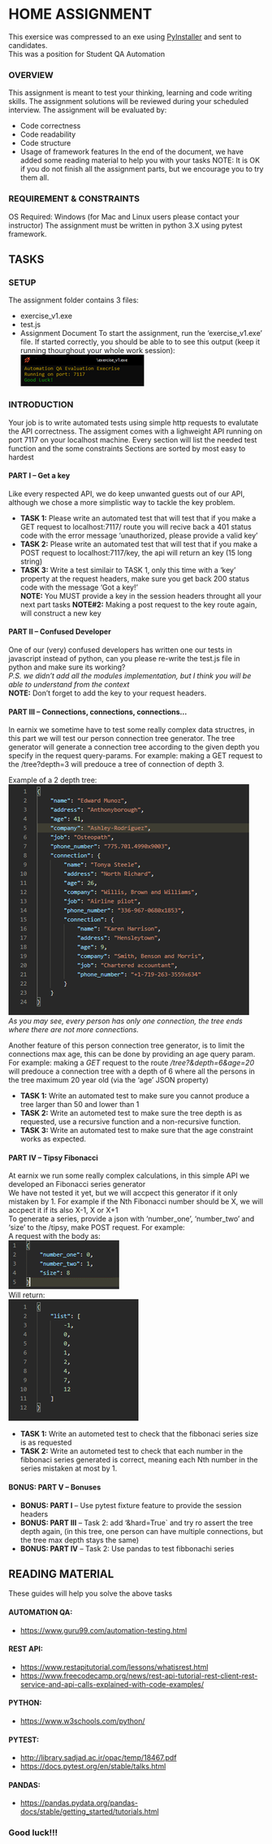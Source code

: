 # HOME ASSIGNMENT
This exersice was compressed to an exe using [PyInstaller](https://www.pyinstaller.org/) and sent to candidates.  
This was a position for Student QA Automation
### OVERVIEW
This assignment is meant to test your thinking, learning and code writing skills.
The assignment solutions will be reviewed during your scheduled interview.
The assignment will be evaluated by: 
* Code correctness
* Code readability
* Code structure
* Usage of framework features
In the end of the document, we have added some reading material to help you with your tasks
NOTE: It is OK if you do not finish all the assignment parts, but we encourage you to try them all.

### REQUIREMENT & CONSTRAINTS
OS Required: Windows (for Mac and Linux users please contact your instructor)
The assignment must be written in python 3.X using pytest framework.
## TASKS
### SETUP
The assignment folder contains 3 files:
* exercise_v1.exe
* test.js
* Assignment Document
To start the assignment, run the ‘exercise_v1.exe’ file.
If started correctly, you should be able to to see this output (keep it running thourghout your whole work session):  
![Start](docs/Overview.png)

### INTRODUCTION
Your job is to write automated tests using simple http requests to evalutate the API correctness.
The assigment comes with a lighweight API running on port 7117 on your localhost machine.
Every section will list the needed test function and the some constraints
Sections are sorted by most easy to hardest
#### PART I – Get a key
Like every respected API, we do keep unwanted guests out of our API, although we chose a more simplistic way to tackle the key problem.  
* **TASK 1:** Please write an automated test that will test that if you make a GET request to localhost:7117/ route you will recive back a 401 status code with the error message ‘unauthorized, please provide a valid key’  
* **TASK 2:** Please write an automated test that will test that if you make a POST request to localhost:7117/key, the api will return an key (15 long string)  
* **TASK 3:** Write a test similair to TASK 1, only this time with a ‘key’ property at the request headers, make sure you get back 200 status code with the message ‘Got a key!’  
**NOTE:** You MUST provide a key in the session headers throught all your next part tasks
**NOTE#2:** Making a post request to the key route again, will construct a new key

#### PART II – Confused Developer
One of our (very) confused developers has written one our tests in javascript instead of python, can you please re-write the test.js file in python and make sure its working?  
_P.S. we didn’t add all the modules implementation, but I think you will be able to understand from the context_  
**NOTE:** Don’t forget to add the key to your request headers.
	
#### PART III – Connections, connections, connections…
In earnix we sometime have to test some really complex data structres, in this part we will test our person connection tree generator.
The tree generator will generate a connection tree according to the given depth you specify in the  request query-params. For example: making a GET request to the /tree?depth=3 will predouce a tree of connection of depth 3.

Example of a 2 depth tree:  
 ![Tree](docs/TreeExample.png)  
_As you may see, every person has only one connection, the tree ends where there are not more connections._

Another feature of this person connection tree generator, is to limit the connections max age, this can be done by providing an age query param.  
For example: making a _GET_ request to the route _/tree?&depth=6&age=20_ will predouce a connection tree with a depth of 6 where all the persons in the tree maximum 20 year old (via the ‘age’ JSON property)
* **TASK 1:** Write an automated test to make sure you cannot produce a tree larger than 50 and lower than 1
* **TASK 2:** Write an autometed test to make sure the tree depth is as requested, use a recursive function and a non-recursive function.
* **TASK 3:** Write an automated test to make sure that the age constraint works as expected.

#### PART IV – Tipsy Fibonacci
At earnix we run some really complex calculations, in this simple API we developed an Fibonacci series generator  
We have not tested it yet, but we will accpect this generator if it only mistaken by 1. For example if the Nth Fibonacci number should be X, we will accpect it if its also X-1, X or X+1  
To generate a series, provide a json with ‘number_one’, ‘number_two’ and ‘size’ to the /tipsy, make POST request. For example:  
A request with the body as:  
![FiibReq](docs/FibbRequest.png)  
Will return:  
![FiibRes](docs/FibbResponse.png) 
* **TASK 1:** Write an autometed test to check that the fibbonaci series size is as requested
* **TASK 2:** Write an autometed test to check that each number in the fibbonaci series generated is correct, meaning each Nth number in the series mistaken at most by 1.

#### BONUS: PART V – Bonuses
* **BONUS: PART I** – Use pytest fixture feature to provide the session headers
* **BONUS: PART III** – Task 2: add ‘&hard=True`  and try ro assert the tree depth again, (in this tree, one person can have multiple connections, but the tree max depth stays the same)
* **BONUS: PART IV** – Task 2:  Use pandas to test fibbonachi series

## READING MATERIAL
These guides will help you solve the above tasks  
#### AUTOMATION QA:
* https://www.guru99.com/automation-testing.html
#### REST API:
* https://www.restapitutorial.com/lessons/whatisrest.html
* https://www.freecodecamp.org/news/rest-api-tutorial-rest-client-rest-service-and-api-calls-explained-with-code-examples/
#### PYTHON:
* https://www.w3schools.com/python/
#### PYTEST:
* http://library.sadjad.ac.ir/opac/temp/18467.pdf
* https://docs.pytest.org/en/stable/talks.html
#### PANDAS:
* https://pandas.pydata.org/pandas-docs/stable/getting_started/tutorials.html

### Good luck!!!
